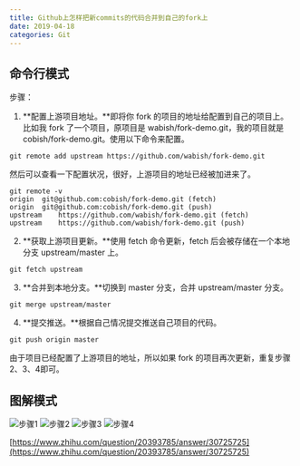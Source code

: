 ```yaml
---
title: Github上怎样把新commits的代码合并到自己的fork上
date: 2019-04-18
categories: Git
---
```


## 命令行模式

步骤：
1. **配置上游项目地址。**即将你 fork 的项目的地址给配置到自己的项目上。比如我 fork 了一个项目，原项目是 wabish/fork-demo.git，我的项目就是 cobish/fork-demo.git。使用以下命令来配置。
```
git remote add upstream https://github.com/wabish/fork-demo.git
```
然后可以查看一下配置状况，很好，上游项目的地址已经被加进来了。
```
git remote -v
origin  git@github.com:cobish/fork-demo.git (fetch)
origin  git@github.com:cobish/fork-demo.git (push)
upstream    https://github.com/wabish/fork-demo.git (fetch)
upstream    https://github.com/wabish/fork-demo.git (push)
```
2. **获取上游项目更新。**使用 fetch 命令更新，fetch 后会被存储在一个本地分支 upstream/master 上。
```
git fetch upstream
```
3. **合并到本地分支。**切换到 master 分支，合并 upstream/master 分支。
```
git merge upstream/master
```
4. **提交推送。**根据自己情况提交推送自己项目的代码。
```
git push origin master
```
由于项目已经配置了上游项目的地址，所以如果 fork 的项目再次更新，重复步骤 2、3、4即可。

## 图解模式

![步骤1](https://upload-images.jianshu.io/upload_images/292448-db73aaa39aa4b644.png?imageMogr2/auto-orient/strip%7CimageView2/2/w/1240)
![步骤2](https://upload-images.jianshu.io/upload_images/292448-ea9bfcf672e6bf72.png?imageMogr2/auto-orient/strip%7CimageView2/2/w/1240)
![步骤3](https://upload-images.jianshu.io/upload_images/292448-bbd42635dc8b8b2a.png?imageMogr2/auto-orient/strip%7CimageView2/2/w/1240)
![步骤4](https://upload-images.jianshu.io/upload_images/292448-21ddb9cae8f30c44.png?imageMogr2/auto-orient/strip%7CimageView2/2/w/1240)

[https://www.zhihu.com/question/20393785/answer/30725725](https://www.zhihu.com/question/20393785/answer/30725725)
